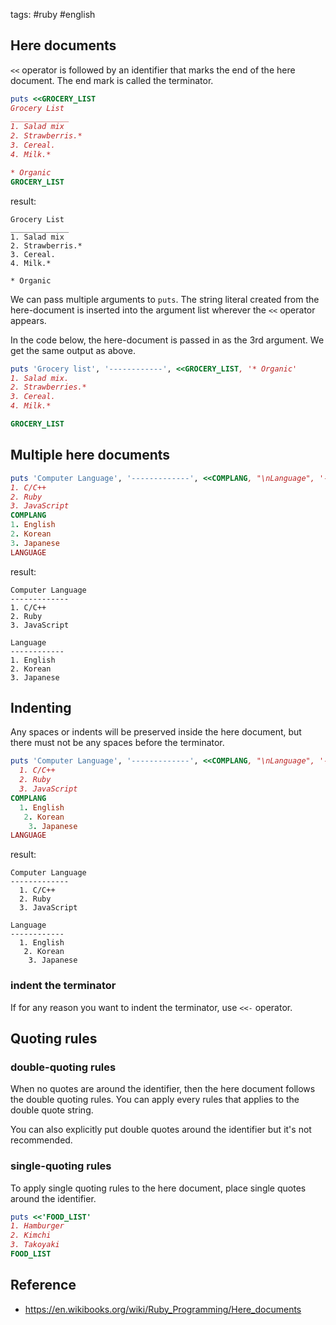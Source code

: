 tags: #ruby #english

## Here documents
`<<` operator is followed by an identifier that marks the end of the here document. The end  mark is called the terminator.

```rb
puts <<GROCERY_LIST
Grocery List
_____________
1. Salad mix
2. Strawberris.*
3. Cereal.
4. Milk.*

* Organic
GROCERY_LIST
```
result:
```text
Grocery List
_____________
1. Salad mix
2. Strawberris.*
3. Cereal.
4. Milk.*

* Organic
```
We can pass multiple arguments to `puts`. The string literal created from the here-document is inserted into the argument list wherever the `<<` operator appears.

In the code below, the here-document is passed in as the 3rd argument. We get the same output as above.
```rb
puts 'Grocery list', '------------', <<GROCERY_LIST, '* Organic'
1. Salad mix.
2. Strawberries.*
3. Cereal.
4. Milk.*

GROCERY_LIST
```

## Multiple here documents

```rb
puts 'Computer Language', '-------------', <<COMPLANG, "\nLanguage", '------------', <<LANGUAGE
1. C/C++
2. Ruby
3. JavaScript
COMPLANG
1. English
2. Korean
3. Japanese
LANGUAGE
```

result:
```text
Computer Language
-------------
1. C/C++
2. Ruby
3. JavaScript

Language
------------
1. English
2. Korean
3. Japanese
```

## Indenting
Any spaces or indents will be preserved inside the here document, but there must not be any spaces before the terminator.

```rb
puts 'Computer Language', '-------------', <<COMPLANG, "\nLanguage", '------------', <<LANGUAGE
  1. C/C++
  2. Ruby
  3. JavaScript
COMPLANG
  1. English
   2. Korean
    3. Japanese
LANGUAGE
```

result:
```text
Computer Language
-------------
  1. C/C++
  2. Ruby
  3. JavaScript

Language
------------
  1. English
   2. Korean
    3. Japanese
```

### indent the terminator
If for  any reason you want to indent the terminator, use `<<-` operator.

## Quoting rules
### double-quoting rules
When no quotes are around the identifier, then the here document follows the double quoting rules. You can apply every rules that applies to the double quote string.

You can also explicitly put double quotes around the identifier but it's not recommended.

### single-quoting rules
To apply single quoting rules to the here document, place single quotes around the identifier.

```rb
puts <<'FOOD_LIST'
1. Hamburger
2. Kimchi
3. Takoyaki
FOOD_LIST
```

## Reference
- https://en.wikibooks.org/wiki/Ruby_Programming/Here_documents